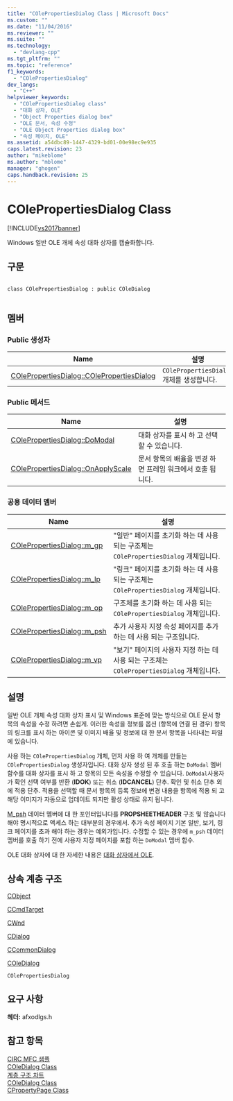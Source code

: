 ```yaml
---
title: "COlePropertiesDialog Class | Microsoft Docs"
ms.custom: ""
ms.date: "11/04/2016"
ms.reviewer: ""
ms.suite: ""
ms.technology: 
  - "devlang-cpp"
ms.tgt_pltfrm: ""
ms.topic: "reference"
f1_keywords: 
  - "COlePropertiesDialog"
dev_langs: 
  - "C++"
helpviewer_keywords: 
  - "COlePropertiesDialog class"
  - "대화 상자, OLE"
  - "Object Properties dialog box"
  - "OLE 문서, 속성 수정"
  - "OLE Object Properties dialog box"
  - "속성 페이지, OLE"
ms.assetid: a54dbc89-1447-4329-bd01-00e98ec9e935
caps.latest.revision: 23
author: "mikeblome"
ms.author: "mblome"
manager: "ghogen"
caps.handback.revision: 25
---
```

# COlePropertiesDialog Class
[!INCLUDE[vs2017banner](../../assembler/inline/includes/vs2017banner.md)]

Windows 일반 OLE 개체 속성 대화 상자를 캡슐화합니다.  
  
## 구문  
  
```  
  
class COlePropertiesDialog : public COleDialog  
  
```  
  
## 멤버  
  
### Public 생성자  
  
|Name|설명|  
|----------|--------|  
|[COlePropertiesDialog::COlePropertiesDialog](../Topic/COlePropertiesDialog::COlePropertiesDialog.md)|`COlePropertiesDialog` 개체를 생성합니다.|  
  
### Public 메서드  
  
|Name|설명|  
|----------|--------|  
|[COlePropertiesDialog::DoModal](../Topic/COlePropertiesDialog::DoModal.md)|대화 상자를 표시 하 고 선택할 수 있습니다.|  
|[COlePropertiesDialog::OnApplyScale](../Topic/COlePropertiesDialog::OnApplyScale.md)|문서 항목의 배율을 변경 하면 프레임 워크에서 호출 됩니다.|  
  
### 공용 데이터 멤버  
  
|Name|설명|  
|----------|--------|  
|[COlePropertiesDialog::m\_gp](../Topic/COlePropertiesDialog::m_gp.md)|"일반" 페이지를 초기화 하는 데 사용 되는 구조체는 `COlePropertiesDialog` 개체입니다.|  
|[COlePropertiesDialog::m\_lp](../Topic/COlePropertiesDialog::m_lp.md)|"링크" 페이지를 초기화 하는 데 사용 되는 구조체는 `COlePropertiesDialog` 개체입니다.|  
|[COlePropertiesDialog::m\_op](../Topic/COlePropertiesDialog::m_op.md)|구조체를 초기화 하는 데 사용 되는 `COlePropertiesDialog` 개체입니다.|  
|[COlePropertiesDialog::m\_psh](../Topic/COlePropertiesDialog::m_psh.md)|추가 사용자 지정 속성 페이지를 추가 하는 데 사용 되는 구조입니다.|  
|[COlePropertiesDialog::m\_vp](../Topic/COlePropertiesDialog::m_vp.md)|"보기" 페이지의 사용자 지정 하는 데 사용 되는 구조체는 `COlePropertiesDialog` 개체입니다.|  
  
## 설명  
 일반 OLE 개체 속성 대화 상자 표시 및 Windows 표준에 맞는 방식으로 OLE 문서 항목의 속성을 수정 하려면 손쉽게.  이러한 속성을 정보를 옵션 \(항목에 연결 된 경우\) 항목의 링크를 표시 하는 아이콘 및 이미지 배율 및 정보에 대 한 문서 항목을 나타내는 파일에 있습니다.  
  
 사용 하는 `COlePropertiesDialog` 개체, 먼저 사용 하 여 개체를 만들는 `COlePropertiesDialog` 생성자입니다.  대화 상자 생성 된 후 호출 하는 `DoModal` 멤버 함수를 대화 상자를 표시 하 고 항목의 모든 속성을 수정할 수 있습니다.  `DoModal`사용자가 확인 선택 여부를 반환 \(**IDOK**\) 또는 취소 \(**IDCANCEL**\) 단추.  확인 및 취소 단추 외에 적용 단추.  적용을 선택할 때 문서 항목의 등록 정보에 변경 내용을 항목에 적용 되 고 해당 이미지가 자동으로 업데이트 되지만 활성 상태로 유지 됩니다.  
  
 [M\_psh](../Topic/COlePropertiesDialog::m_psh.md) 데이터 멤버에 대 한 포인터입니다를  **PROPSHEETHEADER** 구조 및 않습니다 해야 명시적으로 액세스 하는 대부분의 경우에서.  추가 속성 페이지 기본 일반, 보기, 링크 페이지를 초과 해야 하는 경우는 예외가입니다.  수정할 수 있는 경우에 `m_psh` 데이터 멤버를 호출 하기 전에 사용자 지정 페이지를 포함 하는 `DoModal` 멤버 함수.  
  
 OLE 대화 상자에 대 한 자세한 내용은  [대화 상자에서 OLE](../../mfc/dialog-boxes-in-ole.md).  
  
## 상속 계층 구조  
 [CObject](../../mfc/reference/cobject-class.md)  
  
 [CCmdTarget](../../mfc/reference/ccmdtarget-class.md)  
  
 [CWnd](../../mfc/reference/cwnd-class.md)  
  
 [CDialog](../../mfc/reference/cdialog-class.md)  
  
 [CCommonDialog](../../mfc/reference/ccommondialog-class.md)  
  
 [COleDialog](../../mfc/reference/coledialog-class.md)  
  
 `COlePropertiesDialog`  
  
## 요구 사항  
 **헤더:**  afxodlgs.h  
  
## 참고 항목  
 [CIRC MFC 샘플](../../top/visual-cpp-samples.md)   
 [COleDialog Class](../../mfc/reference/coledialog-class.md)   
 [계층 구조 차트](../../mfc/hierarchy-chart.md)   
 [COleDialog Class](../../mfc/reference/coledialog-class.md)   
 [CPropertyPage Class](../../mfc/reference/cpropertypage-class.md)